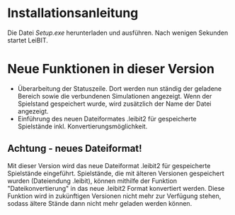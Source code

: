 # Installationsanleitung
Die Datei *Setup.exe* herunterladen und ausführen. Nach wenigen Sekunden startet LeiBIT.

# Neue Funktionen in dieser Version
- Überarbeitung der Statuszeile. Dort werden nun ständig der geladene Bereich sowie die verbundenen Simulationen angezeigt. Wenn der Spielstand gespeichert wurde, wird zusätzlich der Name der Datei angezeigt.
- Einführung des neuen Dateiformates .leibit2 für gespeicherte Spielstände inkl. Konvertierungsmöglichkeit.

## Achtung - neues Dateiformat!
Mit dieser Version wird das neue Dateiformat .leibit2 für gespeicherte Spielstände eingeführt. Spielstände, die mit älteren Versionen gespeichert wurden (Dateiendung .leibit), können mithilfe der Funktion "Dateikonvertierung" in das neue .leibit2 Format konvertiert werden. Diese Funktion wird in zukünftigen Versionen nicht mehr zur Verfügung stehen, sodass ältere Stände dann nicht mehr geladen werden können.